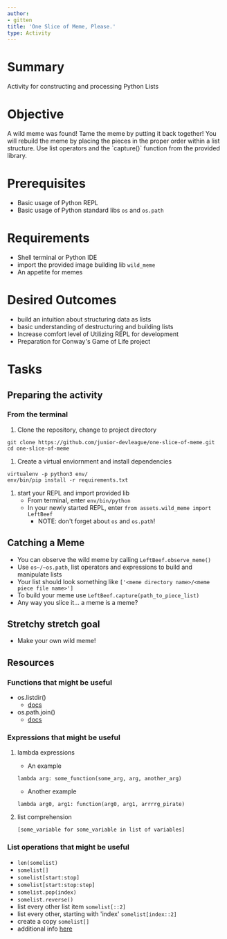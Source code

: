 ```yaml
---
author:
- gitten
title: 'One Slice of Meme, Please.'
type: Activity
---
```


Summary
=======

Activity for constructing and processing Python Lists

Objective
=========

A wild meme was found! Tame the meme by putting it back together! You
will rebuild the meme by placing the pieces in the proper order within a
list structure. Use list operators and the \`capture()\` function from
the provided library.

Prerequisites
=============

-   Basic usage of Python REPL
-   Basic usage of Python standard libs `os` and `os.path`

Requirements
============

-   Shell terminal or Python IDE
-   import the provided image building lib `wild_meme`
-   An appetite for memes

Desired Outcomes
================

-   build an intuition about structuring data as lists
-   basic understanding of destructuring and building lists
-   Increase comfort level of Utilizing REPL for development
-   Preparation for Conway's Game of Life project

Tasks
=====

Preparing the activity
----------------------

### From the terminal

1.  Clone the repository, change to project directory

``` {.bash}
git clone https://github.com/junior-devleague/one-slice-of-meme.git
cd one-slice-of-meme
```

1.  Create a virtual enviornment and install dependencies

``` {.bash}
virtualenv -p python3 env/
env/bin/pip install -r requirements.txt
```

1.  start your REPL and import provided lib
    -   From terminal, enter `env/bin/python`
    -   In your newly started REPL, enter `from assets.wild_meme
                  import LeftBeef`
        -   NOTE: don't forget about `os` and `os.path`!

Catching a Meme
---------------

-   You can observe the wild meme by calling `LeftBeef.observe_meme()`
-   Use `os~/~os.path`, list operators and expressions to build and
    manipulate lists
-   Your list should look something like `['<meme directory
          name>/<meme piece file name>']`
-   To build your meme use `LeftBeef.capture(path_to_piece_list)`
-   Any way you slice it... a meme is a meme?

Stretchy stretch goal
---------------------

-   Make your own wild meme!

Resources
---------

### Functions that might be useful

-   os.listdir()
    -   [docs](https://docs.python.org/3/library/os.html#os.listdir)
-   os.path.join()
    -   [docs](https://docs.python.org/3.5/library/os.path.html#os.path.join)

### Expressions that might be useful

1.  lambda expressions

    -   An example

    ``` {.python}
    lambda arg: some_function(some_arg, arg, another_arg)
    ```

    -   Another example

    ``` {.python}
    lambda arg0, arg1: function(arg0, arg1, arrrrg_pirate)
    ```

2.  list comprehension

    ``` {.python}
    [some_variable for some_variable in list of variables]
    ```

### List operations that might be useful

-   `len(somelist)`
-   `somelist[]`
-   `somelist[start:stop]`
-   `somelist[start:stop:step]`
-   `somelist.pop(index)`
-   `somelist.reverse()`
-   list every other list item `somelist[::2]`
-   list every other, starting with 'index' `somelist[index::2]`
-   create a copy `somelist[]`
-   additional info [here](http://effbot.org/zone/python-list.htm)
